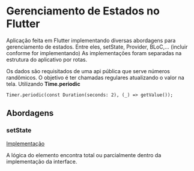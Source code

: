 # Gerenciamento de Estados no Flutter
Aplicação feita em Flutter implementando diversas abordagens para gerenciamento de estados. 
Entre eles, setState, Provider, BLoC,... (incluir conforme for implementando)
As implementações foram separadas na estrutura do aplicativo por rotas.

Os dados são requisitados de uma api pública que serve números randômicos. O objetivo é ter chamadas regulares atualizando o valor na tela. Utilizando **Time.periodic**
```
Timer.periodic(const Duration(seconds: 2), (_) => getValue());
```

## Abordagens
### setState
[Implementação](https://github.com/crispim1411/state_management/tree/master/lib/setState)

A lógica do elemento encontra total ou parcialmente dentro da implementação da interface. 
